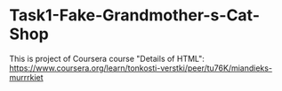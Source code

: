 # Task1-Fake-Grandmother-s-Cat-Shop
This is project of Coursera course "Details of HTML":
https://www.coursera.org/learn/tonkosti-verstki/peer/tu76K/miandieks-murrrkiet
